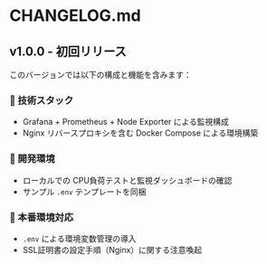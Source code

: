 # CHANGELOG.md

## v1.0.0 - 初回リリース

このバージョンでは以下の構成と機能を含みます：

### 🔧 技術スタック
- Grafana + Prometheus + Node Exporter による監視構成
- Nginx リバースプロキシを含む Docker Compose による環境構築

### 🧪 開発環境
- ローカルでの CPU負荷テストと監視ダッシュボードの確認
- サンプル `.env` テンプレートを同梱

### 🚀 本番環境対応
- `.env` による環境変数管理の導入
- SSL証明書の設定手順（Nginx）に関する注意喚起
